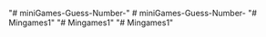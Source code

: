 "# miniGames-Guess-Number-" 
#   m i n i G a m e s - G u e s s - N u m b e r -  
 "# Mingames1" 
"# Mingames1" 
"# Mingames1" 
